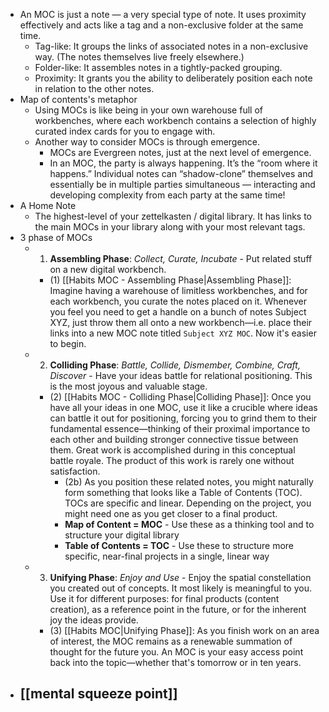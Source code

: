 - An MOC is just a note — a very special type of note. It uses proximity effectively and acts like a tag and a non-exclusive folder at the same time.
    - Tag-like: It groups the links of associated notes in a non-exclusive way. (The notes themselves live freely elsewhere.)
    - Folder-like: It assembles notes in a tightly-packed grouping.
    - Proximity: It grants you the ability to deliberately position each note in relation to the other notes.
- Map of contents's metaphor
    - Using MOCs is like being in your own warehouse full of workbenches, where each workbench contains a selection of highly curated index cards for you to engage with.
    - Another way to consider MOCs is through emergence.
        - MOCs are Evergreen notes, just at the next level of emergence.
        - In an MOC, the party is always happening. It’s the “room where it happens.” Individual notes can “shadow-clone” themselves and essentially be in multiple parties simultaneous — interacting and developing complexity from each party at the same time!
- A Home Note
    - The highest-level of your zettelkasten / digital library. It has links to the main MOCs in your library along with your most relevant tags.
- 3 phase of MOCs
    - 1. **Assembling Phase**: *Collect, Curate, Incubate* - Put related stuff on a new digital workbench.
        - (1) [[Habits MOC - Assembling Phase|Assembling Phase]]: Imagine having a warehouse of limitless workbenches, and for each workbench, you curate the notes placed on it. Whenever you feel you need to get a handle on a bunch of notes Subject XYZ,  just throw them all onto a new workbench—i.e. place their links into a new MOC note titled `Subject XYZ MOC`. Now it's easier to begin.
    - 2. **Colliding Phase**: *Battle, Collide, Dismember, Combine, Craft, Discover* - Have your ideas battle for relational positioning. This is the most joyous and valuable stage.
        - (2) [[Habits MOC - Colliding Phase|Colliding Phase]]: Once you have all your ideas in one MOC, use it like a crucible where ideas can battle it out for positioning, forcing you to grind them to their fundamental essence—thinking of their proximal importance to each other and building stronger connective tissue between them. Great work is accomplished during in this conceptual battle royale. The product of this work is rarely one without satisfaction.
            - (2b) As you position these related notes, you might naturally form something that looks like a Table of Contents (TOC). TOCs are specific and linear. Depending on the project, you might need one as you get closer to a final product.
            - **Map of Content = MOC** - Use these as a thinking tool and to structure your digital library
            - **Table of Contents = TOC** - Use these to structure more specific, near-final projects in a single, linear way
    - 3. **Unifying Phase**: *Enjoy and Use* - Enjoy the spatial constellation you created out of concepts. It most likely is meaningful to you. Use it for different purposes: for final products (content creation), as a reference point in the future, or for the inherent joy the ideas provide.
        - (3) [[Habits MOC|Unifying Phase]]: As you finish work on an area of interest, the MOC remains as a renewable summation of thought for the future you. An MOC is your easy access point back into the topic—whether that's tomorrow or in ten years. 
- [[mental squeeze point]]
    - 
